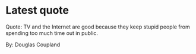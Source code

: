 # Latest quote 

Quote: TV and the Internet are good because they keep stupid people from spending too much time out in public. 

By: Douglas Coupland